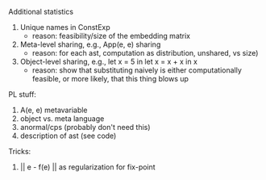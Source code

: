Additional statistics
1. Unique names in ConstExp
   - reason: feasibility/size of the embedding matrix
2. Meta-level sharing, e.g., App(e, e) sharing
   - reason: for each ast, computation as distribution, unshared, vs size)
3. Object-level sharing, e.g., let x = 5 in let x = x + x in x
   - reason: show that substituting naively is either computationally feasible, or more likely, that this thing blows up

PL stuff:
1. A(e, e) metavariable
2. object vs. meta language
3. anormal/cps (probably don't need this)
4. description of ast (see code)

Tricks:
1. || e - f(e) || as regularization for fix-point
